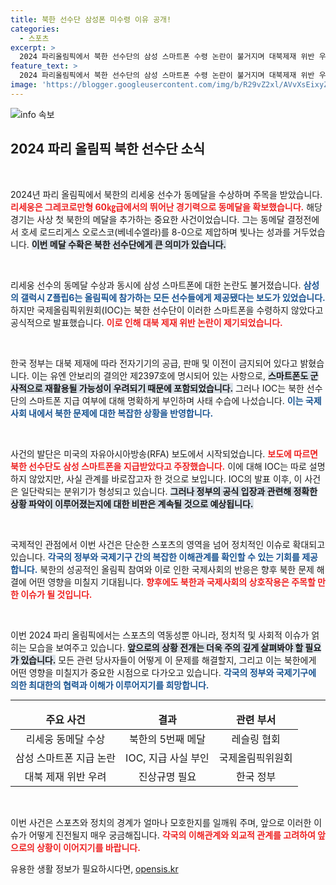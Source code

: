 ```yaml
---
title: 북한 선수단 삼성폰 미수령 이유 공개!
categories:
  - 스포츠
excerpt: >
  2024 파리올림픽에서 북한 선수단의 삼성 스마트폰 수령 논란이 불거지며 대북제재 위반 우려가 커지고 있다. IOC는 북한이 스마트폰을 지급받지 않았다고 밝혔지만, 정부의 설명은 상충된 내용을 담고 있어 파장이 예상된다.
feature_text: >
  2024 파리올림픽에서 북한 선수단의 삼성 스마트폰 수령 논란이 불거지며 대북제재 위반 우려가 커지고 있다. IOC는 북한이 스마트폰을 지급받지 않았다고 밝혔지만, 정부의 설명은 상충된 내용을 담고 있어 파장이 예상된다.
image: 'https://blogger.googleusercontent.com/img/b/R29vZ2xl/AVvXsEixyZcFfHzMRdzZMjFBmAUKJYCLCGyLL1o632UiGVXcaFdKo_bkvkuCioo0uUKlGfBVcT3P84aROyZIXSBEx3Aw5nCQ3pTgDom1WDC4m8eifvWiAmWEEVb4x6G_l8C0QH225ldMjyaFvpxGEBGNO37VmDTDMHGhJPq73UglMfDca1-0aw/s1600/blogspot.png'
---
```


<p><img src="https://blogger.googleusercontent.com/img/b/R29vZ2xl/AVvXsEixyZcFfHzMRdzZMjFBmAUKJYCLCGyLL1o632UiGVXcaFdKo_bkvkuCioo0uUKlGfBVcT3P84aROyZIXSBEx3Aw5nCQ3pTgDom1WDC4m8eifvWiAmWEEVb4x6G_l8C0QH225ldMjyaFvpxGEBGNO37VmDTDMHGhJPq73UglMfDca1-0aw/s1600/blogspot.png" alt="info 속보" /></p>

<h2 data-ke-size="size26">2024 파리 올림픽 북한 선수단 소식</h2>

<p data-ke-size="size16">&nbsp;</p>

<p>2024년 파리 올림픽에서 북한의 리세웅 선수가 동메달을 수상하며 주목을 받았습니다. <b><span style="color: #ee2323;">리세웅은 그레코로만형 60㎏급에서의 뛰어난 경기력으로 동메달을 확보했습니다.</span></b> 해당 경기는 사상 첫 북한의 메달을 추가하는 중요한 사건이었습니다. 그는 동메달 결정전에서 호세 로드리게스 오로스코(베네수엘라)를 8-0으로 제압하며 빛나는 성과를 거두었습니다. <b><span style="background-color: #21538527;">이번 메달 수확은 북한 선수단에게 큰 의미가 있습니다.</span></b></p>

<p data-ke-size="size16">&nbsp;</p>

<p>리세웅 선수의 동메달 수상과 동시에 삼성 스마트폰에 대한 논란도 불거졌습니다. <b><span style="color: #1a5490;">삼성의 갤럭시 Z플립6는 올림픽에 참가하는 모든 선수들에게 제공됐다는 보도가 있었습니다.</span></b> 하지만 국제올림픽위원회(IOC)는 북한 선수단이 이러한 스마트폰을 수령하지 않았다고 공식적으로 발표했습니다. <b><span style="color: #ee2323;">이로 인해 대북 제재 위반 논란이 제기되었습니다.</span></b></p>

<p data-ke-size="size16">&nbsp;</p>

<p>한국 정부는 대북 제재에 따라 전자기기의 공급, 판매 및 이전이 금지되어 있다고 밝혔습니다. 이는 유엔 안보리의 결의안 제2397호에 명시되어 있는 사항으로, <b><span style="background-color: #21538527;">스마트폰도 군사적으로 재활용될 가능성이 우려되기 때문에 포함되었습니다.</span></b> 그러나 IOC는 북한 선수단의 스마트폰 지급 여부에 대해 명확하게 부인하며 사태 수습에 나섰습니다. <b><span style="color: #1a5490;">이는 국제 사회 내에서 북한 문제에 대한 복잡한 상황을 반영합니다.</span></b></p>

<p data-ke-size="size16">&nbsp;</p>

<p>사건의 발단은 미국의 자유아시아방송(RFA) 보도에서 시작되었습니다. <b><span style="color: #ee2323;">보도에 따르면 북한 선수단도 삼성 스마트폰을 지급받았다고 주장했습니다.</span></b> 이에 대해 IOC는 따로 설명하지 않았지만, 사실 관계를 바로잡고자 한 것으로 보입니다. IOC의 발표 이후, 이 사건은 일단락되는 분위기가 형성되고 있습니다. <b><span style="background-color: #21538527;">그러나 정부의 공식 입장과 관련해 정확한 상황 파악이 이루어졌는지에 대한 비판은 계속될 것으로 예상됩니다.</span></b></p>

<p data-ke-size="size16">&nbsp;</p>

<p>국제적인 관점에서 이번 사건은 단순한 스포츠의 영역을 넘어 정치적인 이슈로 확대되고 있습니다. <b><span style="color: #1a5490;">각국의 정부와 국제기구 간의 복잡한 이해관계를 확인할 수 있는 기회를 제공합니다.</span></b> 북한의 성공적인 올림픽 참여와 이로 인한 국제사회의 반응은 향후 북한 문제 해결에 어떤 영향을 미칠지 기대됩니다. <b><span style="color: #ee2323;">향후에도 북한과 국제사회의 상호작용은 주목할 만한 이슈가 될 것입니다.</span></b></p>

<p data-ke-size="size16">&nbsp;</p>

<p>이번 2024 파리 올림픽에서는 스포츠의 역동성뿐 아니라, 정치적 및 사회적 이슈가 얽히는 모습을 보여주고 있습니다. <b><span style="background-color: #21538527;">앞으로의 상황 전개는 더욱 주의 깊게 살펴봐야 할 필요가 있습니다.</span></b> 모든 관련 당사자들이 어떻게 이 문제를 해결할지, 그리고 이는 북한에게 어떤 영향을 미칠지가 중요한 시점으로 다가오고 있습니다. <b><span style="color: #1a5490;">각국의 정부와 국제기구에 의한 최대한의 협력과 이해가 이루어지기를 희망합니다.</span></b></p>

<hr/>

<table>
<thead>
<tr>
<td style="text-align: center; height: 17px;"><b>주요 사건</b></td>
<td style="text-align: center; height: 17px;"><b>결과</b></td>
<td style="text-align: center; height: 17px;"><b>관련 부서</b></td>
</tr>
</thead>
<tbody>
<tr>
<td style="text-align: center; height: 17px;">리세웅 동메달 수상</td>
<td style="text-align: center; height: 17px;">북한의 5번째 메달</td>
<td style="text-align: center; height: 17px;">레슬링 협회</td>
</tr>
<tr>
<td style="text-align: center; height: 17px;">삼성 스마트폰 지급 논란</td>
<td style="text-align: center; height: 17px;">IOC, 지급 사실 부인</td>
<td style="text-align: center; height: 17px;">국제올림픽위원회</td>
</tr>
<tr>
<td style="text-align: center; height: 17px;">대북 제재 위반 우려</td>
<td style="text-align: center; height: 17px;">진상규명 필요</td>
<td style="text-align: center; height: 17px;">한국 정부</td>
</tr>
</tbody>
</table>

<p data-ke-size="size16">&nbsp;</p>

<p>이번 사건은 스포츠와 정치의 경계가 얼마나 모호한지를 일깨워 주며, 앞으로 이러한 이슈가 어떻게 진전될지 매우 궁금해집니다. <b><span style="color: #ee2323;">각국의 이해관계와 외교적 관계를 고려하여 앞으로의 상황이 이어지기를 바랍니다.</span></b></p>
유용한 생활 정보가 필요하시다면, <a href="https://opensis.kr" rel="dofollow">opensis.kr</a>



